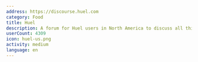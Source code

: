 ```yaml
---
address: https://discourse.huel.com
category: Food
title: Huel
description: A forum for Huel users in North America to discuss all things Huel!
userCount: 4309
icon: huel-us.png
activity: medium
language: en
---
```

